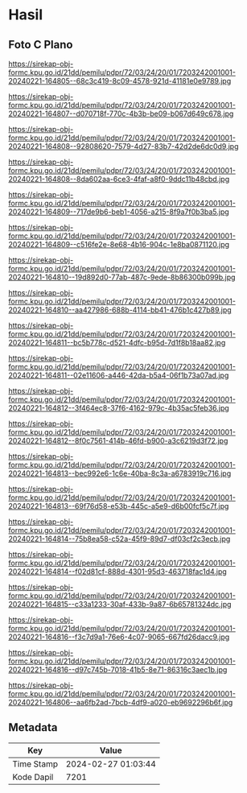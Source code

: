 # Hasil

## Foto C Plano

https://sirekap-obj-formc.kpu.go.id/21dd/pemilu/pdpr/72/03/24/20/01/7203242001001-20240221-164805--68c3c419-8c09-4578-921d-41181e0e9789.jpg

https://sirekap-obj-formc.kpu.go.id/21dd/pemilu/pdpr/72/03/24/20/01/7203242001001-20240221-164807--d070718f-770c-4b3b-be09-b067d649c678.jpg

https://sirekap-obj-formc.kpu.go.id/21dd/pemilu/pdpr/72/03/24/20/01/7203242001001-20240221-164808--92808620-7579-4d27-83b7-42d2de6dc0d9.jpg

https://sirekap-obj-formc.kpu.go.id/21dd/pemilu/pdpr/72/03/24/20/01/7203242001001-20240221-164808--8da602aa-6ce3-4faf-a8f0-9ddc11b48cbd.jpg

https://sirekap-obj-formc.kpu.go.id/21dd/pemilu/pdpr/72/03/24/20/01/7203242001001-20240221-164809--717de9b6-beb1-4056-a215-8f9a7f0b3ba5.jpg

https://sirekap-obj-formc.kpu.go.id/21dd/pemilu/pdpr/72/03/24/20/01/7203242001001-20240221-164809--c516fe2e-8e68-4b16-904c-1e8ba0871120.jpg

https://sirekap-obj-formc.kpu.go.id/21dd/pemilu/pdpr/72/03/24/20/01/7203242001001-20240221-164810--19d892d0-77ab-487c-9ede-8b86300b099b.jpg

https://sirekap-obj-formc.kpu.go.id/21dd/pemilu/pdpr/72/03/24/20/01/7203242001001-20240221-164810--aa427986-688b-4114-bb41-476b1c427b89.jpg

https://sirekap-obj-formc.kpu.go.id/21dd/pemilu/pdpr/72/03/24/20/01/7203242001001-20240221-164811--bc5b778c-d521-4dfc-b95d-7d1f8b18aa82.jpg

https://sirekap-obj-formc.kpu.go.id/21dd/pemilu/pdpr/72/03/24/20/01/7203242001001-20240221-164811--02e11606-a446-42da-b5a4-06f1b73a07ad.jpg

https://sirekap-obj-formc.kpu.go.id/21dd/pemilu/pdpr/72/03/24/20/01/7203242001001-20240221-164812--3f464ec8-37f6-4162-979c-4b35ac5feb36.jpg

https://sirekap-obj-formc.kpu.go.id/21dd/pemilu/pdpr/72/03/24/20/01/7203242001001-20240221-164812--8f0c7561-414b-46fd-b900-a3c6219d3f72.jpg

https://sirekap-obj-formc.kpu.go.id/21dd/pemilu/pdpr/72/03/24/20/01/7203242001001-20240221-164813--bec992e6-1c6e-40ba-8c3a-a6783919c716.jpg

https://sirekap-obj-formc.kpu.go.id/21dd/pemilu/pdpr/72/03/24/20/01/7203242001001-20240221-164813--69f76d58-e53b-445c-a5e9-d6b00fcf5c7f.jpg

https://sirekap-obj-formc.kpu.go.id/21dd/pemilu/pdpr/72/03/24/20/01/7203242001001-20240221-164814--75b8ea58-c52a-45f9-89d7-df03cf2c3ecb.jpg

https://sirekap-obj-formc.kpu.go.id/21dd/pemilu/pdpr/72/03/24/20/01/7203242001001-20240221-164814--f02d81cf-888d-4301-95d3-463718fac1d4.jpg

https://sirekap-obj-formc.kpu.go.id/21dd/pemilu/pdpr/72/03/24/20/01/7203242001001-20240221-164815--c33a1233-30af-433b-9a87-6b65781324dc.jpg

https://sirekap-obj-formc.kpu.go.id/21dd/pemilu/pdpr/72/03/24/20/01/7203242001001-20240221-164816--f3c7d9a1-76e6-4c07-9065-667fd26dacc9.jpg

https://sirekap-obj-formc.kpu.go.id/21dd/pemilu/pdpr/72/03/24/20/01/7203242001001-20240221-164816--d97c745b-7018-41b5-8e71-86316c3aec1b.jpg

https://sirekap-obj-formc.kpu.go.id/21dd/pemilu/pdpr/72/03/24/20/01/7203242001001-20240221-164806--aa6fb2ad-7bcb-4df9-a020-eb9692296b6f.jpg


## Metadata

| Key        | Value               |
| ---------- | ------------------- |
| Time Stamp | 2024-02-27 01:03:44 |
| Kode Dapil | 7201                |



